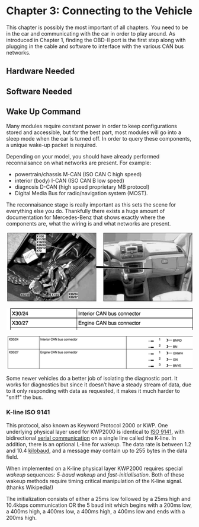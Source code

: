 # Chapter 3: Connecting to the Vehicle

This chapter is possibly the most important of all chapters. You need to be in the car and communicating with the car in order to play around. As introduced in Chapter 1, finding the OBD-II port is the first step along with plugging in the cable and software to interface with the various CAN bus networks. 

## Hardware Needed

## Software Needed

## Wake Up Command

Many modules require constant power in order to keep configurations stored and accessible, but for the best part, most modules will go into a sleep mode when the car is turned off. In order to query these components, a unique wake-up packet is required.

Depending on your model, you should have already performed reconnaisance on what networks are present. For example:

- powertrain/chassis M-CAN (ISO CAN C high speed)
- interior (body) I-CAN (ISO CAN B low speed)
- diagnosis D-CAN (high speed proprietary MB protocol)
- Digital Media Bus for radio/navigation system (MOST).

The reconnaisance stage is really important as this sets the scene for everything else you do. Thankfully there exists a huge amount of documentation for Mercedes-Benz that shows exactly where the components are, what the wiring is and what networks are present. 

![](images/canbuslocation1.jpg)

![](images/canbuslocation2.jpg)

![](images/canbuslocation3.jpg)

Some newer vehicles do a better job of isolating the diagnostic port. It works for diagnostics but since it doesn’t have a steady stream of data, due to it only responding with data as requested, it makes it much harder to "sniff" the bus. 

### K-line ISO 9141

This protocol, also known as Keyword Protocol 2000 or KWP. One underlying physical layer used for KWP2000 is identical to [ISO 9141](https://en.wikipedia.org/wiki/ISO_9141), with bidirectional [serial communication](https://en.wikipedia.org/wiki/Serial_communication) on a single line called the K-line. In addition, there is an optional L-line for wakeup. The data rate is between 1.2 and 10.4 [kilobaud](https://en.wikipedia.org/wiki/Baud), and a message may contain up to 255 bytes in the data field. 

When implemented on a K-line physical layer KWP2000 requires special *wakeup* sequences: *5-baud wakeup* and *fast-initialisation*. Both of these wakeup methods require timing critical manipulation of the K-line signal. (thanks Wikipedia!)

The initialization consists of either a 25ms low followed by a 25ms high and 10.4kbps communication OR the 5 baud init which begins with a 200ms low, a 400ms high, a 400ms low, a 400ms high, a 400ms low and ends with a 200ms high.